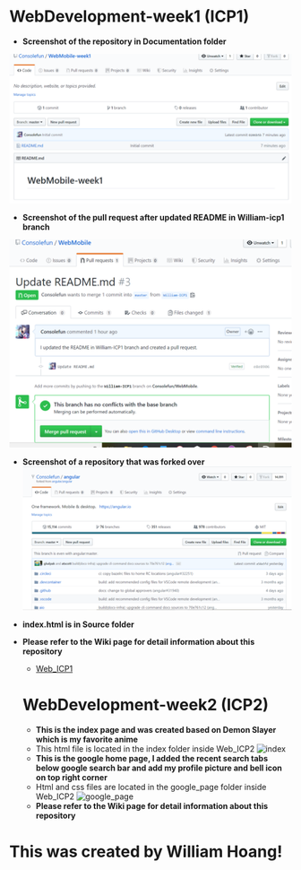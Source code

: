 # WebDevelopment-week1 (ICP1)

- **Screenshot of the repository in Documentation folder**

![Repo](https://github.com/Consolefun/WebMobile/blob/master/Web_Development/Web_ICP1/Documentation/Repo_Screenshot.png)

- **Screenshot of the pull request after updated README in William-icp1 branch**

![pull request](https://github.com/Consolefun/WebMobile/blob/master/Web_Development/Web_ICP1/Documentation/pull_request.png)

- **Screenshot of a repository that was forked over**
![fork](https://github.com/Consolefun/WebMobile/blob/master/Web_Development/Web_ICP1/Documentation/Forked_repo.PNG)

- **index.html is in Source folder**

- **Please refer to the Wiki page for detail information about this repository**
  - [Web_ICP1](https://github.com/Consolefun/WebMobile-week1/wiki/Web-ICP1)
  
  # WebDevelopment-week2 (ICP2)
  
  - **This is the index page and was created based on Demon Slayer which is my favorite anime**
  * This html file is located in the index folder inside Web_ICP2
  ![index](https://user-images.githubusercontent.com/46702069/64070567-cc4f0680-cc28-11e9-91f4-4746a09cad18.png)
  
  - **This is the google home page, I added the recent search tabs below google search bar and add my profile picture and bell icon on top right corner**
  * Html and css files are located in the google_page folder inside Web_ICP2
  ![google_page](https://user-images.githubusercontent.com/46702069/64070620-2dc3a500-cc2a-11e9-8c5e-72b48f717919.png)
  
  - **Please refer to the Wiki page for detail information about this repository**
  
  
 
# This was created by William Hoang! 
